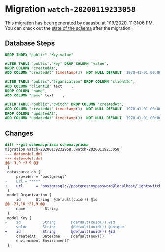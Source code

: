 # Migration `watch-20200119233058`

This migration has been generated by daaasbu at 1/19/2020, 11:31:06 PM.
You can check out the [state of the schema](./schema.prisma) after the migration.

## Database Steps

```sql
DROP INDEX "public"."Key.value"

ALTER TABLE "public"."Key" DROP COLUMN "value",
DROP COLUMN "createdAt",
ADD COLUMN "createdAt" timestamp(3)  NOT NULL DEFAULT '1970-01-01 00:00:00' ;

ALTER TABLE "public"."Organization" DROP COLUMN "clientId",
ADD COLUMN "clientId" text    ,
DROP COLUMN "name",
ADD COLUMN "name" text    ;

ALTER TABLE "public"."Switch" DROP COLUMN "createdAt",
ADD COLUMN "createdAt" timestamp(3)  NOT NULL DEFAULT '1970-01-01 00:00:00' ,
DROP COLUMN "updatedAt",
ADD COLUMN "updatedAt" timestamp(3)  NOT NULL DEFAULT '1970-01-01 00:00:00' ;
```

## Changes

```diff
diff --git schema.prisma schema.prisma
migration watch-20200119232958..watch-20200119233058
--- datamodel.dml
+++ datamodel.dml
@@ -3,9 +3,9 @@
 }
 datasource db {
     provider = "postgresql"
-    url = "***"
+    url      = "postgresql://postgres:mypassword@localhost/lightswitch?sslmode=prefer"
 }
 model Organization {
     id       String  @default(cuid()) @id
@@ -21,10 +21,9 @@
     name         String
 }
 model Key {
-    id          String       @default(cuid()) @id
-    value       String       @default(uuid()) @unique
+    id          String       @default(uuid()) @id
     createdAt   DateTime     @default(now())
     environment Environment?
 }
```


